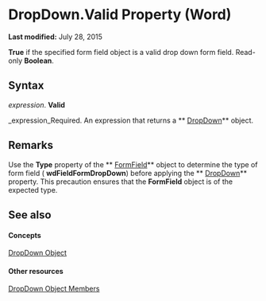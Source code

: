 
# DropDown.Valid Property (Word)

 **Last modified:** July 28, 2015

 **True** if the specified form field object is a valid drop down form field. Read-only **Boolean**.

## Syntax

 _expression_. **Valid**

 _expression_Required. An expression that returns a  ** [DropDown](55233d61-d6d0-30f9-6825-ebbdbeb928b6.md)** object.


## Remarks

Use the  **Type** property of the ** [FormField](c3c07344-06b2-fe86-6fcb-b9c63a991bcc.md)** object to determine the type of form field ( **wdFieldFormDropDown**) before applying the  ** [DropDown](b0deeb54-cdff-7397-5fd0-e4decdcaf65e.md)** property. This precaution ensures that the **FormField** object is of the expected type.


## See also


#### Concepts


 [DropDown Object](55233d61-d6d0-30f9-6825-ebbdbeb928b6.md)
#### Other resources


 [DropDown Object Members](2985a888-154b-3b79-ffdc-4f853e460ac3.md)
